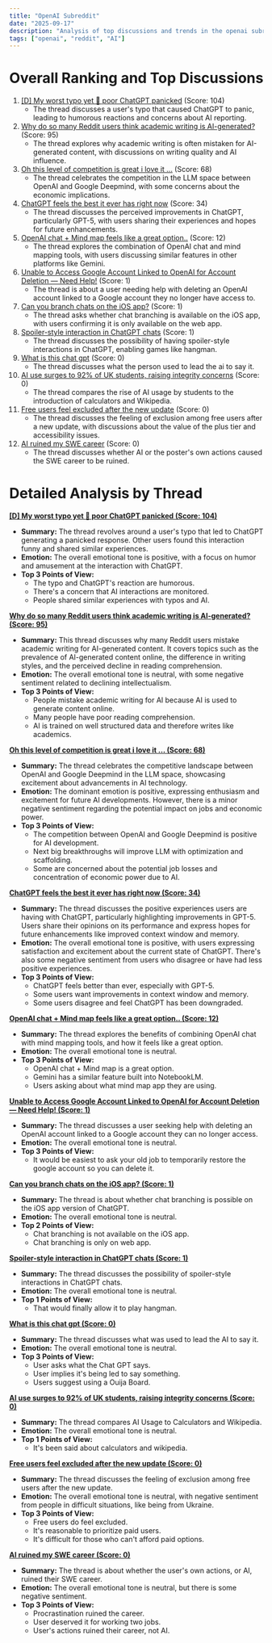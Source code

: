 ```yaml
---
title: "OpenAI Subreddit"
date: "2025-09-17"
description: "Analysis of top discussions and trends in the openai subreddit"
tags: ["openai", "reddit", "AI"]
---
```


# Overall Ranking and Top Discussions
1.  [[D] My worst typo yet 😬 poor ChatGPT panicked](https://www.reddit.com/gallery/1nji780) (Score: 104)
    *   The thread discusses a user's typo that caused ChatGPT to panic, leading to humorous reactions and concerns about AI reporting.
2.  [Why do so many Reddit users think academic writing is AI-generated?](https://www.reddit.com/r/OpenAI/comments/1njcxgv/why_do_so_many_reddit_users_think_academic/) (Score: 95)
    *   The thread explores why academic writing is often mistaken for AI-generated content, with discussions on writing quality and AI influence.
3.  [Oh this level of competition is great i love it ...](https://i.redd.it/idfn7mcxkrpf1.jpeg) (Score: 68)
    *   The thread celebrates the competition in the LLM space between OpenAI and Google Deepmind, with some concerns about the economic implications.
4.  [ChatGPT feels the best it ever has right now](https://www.reddit.com/r/OpenAI/comments/1njjb1e/chatgpt_feels_the_best_it_ever_has_right_now/) (Score: 34)
    *   The thread discusses the perceived improvements in ChatGPT, particularly GPT-5, with users sharing their experiences and hopes for future enhancements.
5.  [OpenAI chat + Mind map feels like a great option..](https://v.redd.it/p18m768m4qpf1) (Score: 12)
    *   The thread explores the combination of OpenAI chat and mind mapping tools, with users discussing similar features in other platforms like Gemini.
6.  [Unable to Access Google Account Linked to OpenAI for Account Deletion — Need Help!](https://www.reddit.com/r/OpenAI/comments/1njdqh8/unable_to_access_google_account_linked_to_openai/) (Score: 1)
    *   The thread is about a user needing help with deleting an OpenAI account linked to a Google account they no longer have access to.
7.  [Can you branch chats on the iOS app?](https://www.reddit.com/r/OpenAI/comments/1njgzsn/can_you_branch_chats_on_the_ios_app/) (Score: 1)
    *   The thread asks whether chat branching is available on the iOS app, with users confirming it is only available on the web app.
8.  [Spoiler-style interaction in ChatGPT chats](https://www.reddit.com/r/OpenAI/comments/1njkgt1/spoilerstyle_interaction_in_chatgpt_chats/) (Score: 1)
    *   The thread discusses the possibility of having spoiler-style interactions in ChatGPT, enabling games like hangman.
9.  [What is this chat gpt](https://i.redd.it/cnqrira4srpf1.jpeg) (Score: 0)
    *   The thread discusses what the person used to lead the ai to say it.
10. [AI use surges to 92% of UK students, raising integrity concerns](https://wealthari.com/ai-use-surges-to-92-of-uk-students-raising-integrity-concerns/) (Score: 0)
    *   The thread compares the rise of AI usage by students to the introduction of calculators and Wikipedia.
11. [Free users feel excluded after the new update](https://www.reddit.com/r/OpenAI/comments/1njd9lw/free_users_feel_excluded_after_the_new_update/) (Score: 0)
    *   The thread discusses the feeling of exclusion among free users after a new update, with discussions about the value of the plus tier and accessibility issues.
12. [AI ruined my SWE career](https://www.reddit.com/r/OpenAI/comments/1njigaf/ai_ruined_my_swe_career/) (Score: 0)
    *   The thread discusses whether AI or the poster's own actions caused the SWE career to be ruined.

# Detailed Analysis by Thread
**[[D] My worst typo yet 😬 poor ChatGPT panicked (Score: 104)](https://www.reddit.com/gallery/1nji780)**
*  **Summary:** The thread revolves around a user's typo that led to ChatGPT generating a panicked response. Other users found this interaction funny and shared similar experiences.
*  **Emotion:** The overall emotional tone is positive, with a focus on humor and amusement at the interaction with ChatGPT.
*  **Top 3 Points of View:**
    *   The typo and ChatGPT's reaction are humorous.
    *   There's a concern that AI interactions are monitored.
    *   People shared similar experiences with typos and AI.

**[Why do so many Reddit users think academic writing is AI-generated? (Score: 95)](https://www.reddit.com/r/OpenAI/comments/1njcxgv/why_do_so_many_reddit_users_think_academic/)**
*  **Summary:**  This thread discusses why many Reddit users mistake academic writing for AI-generated content. It covers topics such as the prevalence of AI-generated content online, the difference in writing styles, and the perceived decline in reading comprehension.
*  **Emotion:** The overall emotional tone is neutral, with some negative sentiment related to declining intellectualism.
*  **Top 3 Points of View:**
    *   People mistake academic writing for AI because AI is used to generate content online.
    *   Many people have poor reading comprehension.
    *   AI is trained on well structured data and therefore writes like academics.

**[Oh this level of competition is great i love it ... (Score: 68)](https://i.redd.it/idfn7mcxkrpf1.jpeg)**
*  **Summary:** The thread celebrates the competitive landscape between OpenAI and Google Deepmind in the LLM space, showcasing excitement about advancements in AI technology.
*  **Emotion:** The dominant emotion is positive, expressing enthusiasm and excitement for future AI developments. However, there is a minor negative sentiment regarding the potential impact on jobs and economic power.
*  **Top 3 Points of View:**
    *   The competition between OpenAI and Google Deepmind is positive for AI development.
    *   Next big breakthroughs will improve LLM with optimization and scaffolding.
    *   Some are concerned about the potential job losses and concentration of economic power due to AI.

**[ChatGPT feels the best it ever has right now (Score: 34)](https://www.reddit.com/r/OpenAI/comments/1njjb1e/chatgpt_feels_the_best_it_ever_has_right_now/)**
*  **Summary:** The thread discusses the positive experiences users are having with ChatGPT, particularly highlighting improvements in GPT-5. Users share their opinions on its performance and express hopes for future enhancements like improved context window and memory.
*  **Emotion:** The overall emotional tone is positive, with users expressing satisfaction and excitement about the current state of ChatGPT. There's also some negative sentiment from users who disagree or have had less positive experiences.
*  **Top 3 Points of View:**
    *   ChatGPT feels better than ever, especially with GPT-5.
    *   Some users want improvements in context window and memory.
    *   Some users disagree and feel ChatGPT has been downgraded.

**[OpenAI chat + Mind map feels like a great option.. (Score: 12)](https://v.redd.it/p18m768m4qpf1)**
*  **Summary:**  The thread explores the benefits of combining OpenAI chat with mind mapping tools, and how it feels like a great option.
*  **Emotion:** The overall emotional tone is neutral.
*  **Top 3 Points of View:**
    *   OpenAI chat + Mind map is a great option.
    *   Gemini has a similar feature built into NotebookLM.
    *   Users asking about what mind map app they are using.

**[Unable to Access Google Account Linked to OpenAI for Account Deletion — Need Help! (Score: 1)](https://www.reddit.com/r/OpenAI/comments/1njdqh8/unable_to_access_google_account_linked_to_openai/)**
*  **Summary:** The thread discusses a user seeking help with deleting an OpenAI account linked to a Google account they can no longer access.
*  **Emotion:** The overall emotional tone is neutral.
*  **Top 3 Points of View:**
    *   It would be easiest to ask your old job to temporarily restore the google account so you can delete it.

**[Can you branch chats on the iOS app? (Score: 1)](https://www.reddit.com/r/OpenAI/comments/1njgzsn/can_you_branch_chats_on_the_ios_app/)**
*  **Summary:** The thread is about whether chat branching is possible on the iOS app version of ChatGPT.
*  **Emotion:** The overall emotional tone is neutral.
*  **Top 2 Points of View:**
    *   Chat branching is not available on the iOS app.
    *   Chat branching is only on web app.

**[Spoiler-style interaction in ChatGPT chats (Score: 1)](https://www.reddit.com/r/OpenAI/comments/1njkgt1/spoilerstyle_interaction_in_chatgpt_chats/)**
*  **Summary:** The thread discusses the possibility of spoiler-style interactions in ChatGPT chats.
*  **Emotion:** The overall emotional tone is neutral.
*  **Top 1 Points of View:**
    *   That would finally allow it to play hangman.

**[What is this chat gpt (Score: 0)](https://i.redd.it/cnqrira4srpf1.jpeg)**
*  **Summary:** The thread discusses what was used to lead the AI to say it.
*  **Emotion:** The overall emotional tone is neutral.
*  **Top 3 Points of View:**
    *   User asks what the Chat GPT says.
    *   User implies it's being led to say something.
    *   Users suggest using a Ouija Board.

**[AI use surges to 92% of UK students, raising integrity concerns (Score: 0)](https://wealthari.com/ai-use-surges-to-92-of-uk-students-raising-integrity-concerns/)**
*  **Summary:** The thread compares AI Usage to Calculators and Wikipedia.
*  **Emotion:** The overall emotional tone is neutral.
*  **Top 1 Points of View:**
    *   It's been said about calculators and wikipedia.

**[Free users feel excluded after the new update (Score: 0)](https://www.reddit.com/r/OpenAI/comments/1njd9lw/free_users_feel_excluded_after_the_new_update/)**
*  **Summary:** The thread discusses the feeling of exclusion among free users after the new update.
*  **Emotion:** The overall emotional tone is neutral, with negative sentiment from people in difficult situations, like being from Ukraine.
*  **Top 3 Points of View:**
    *   Free users do feel excluded.
    *   It's reasonable to prioritize paid users.
    *   It's difficult for those who can't afford paid options.

**[AI ruined my SWE career (Score: 0)](https://www.reddit.com/r/OpenAI/comments/1njigaf/ai_ruined_my_swe_career/)**
*  **Summary:** The thread is about whether the user's own actions, or AI, ruined their SWE career.
*  **Emotion:** The overall emotional tone is neutral, but there is some negative sentiment.
*  **Top 3 Points of View:**
    *   Procrastination ruined the career.
    *   User deserved it for working two jobs.
    *   User's actions ruined their career, not AI.
